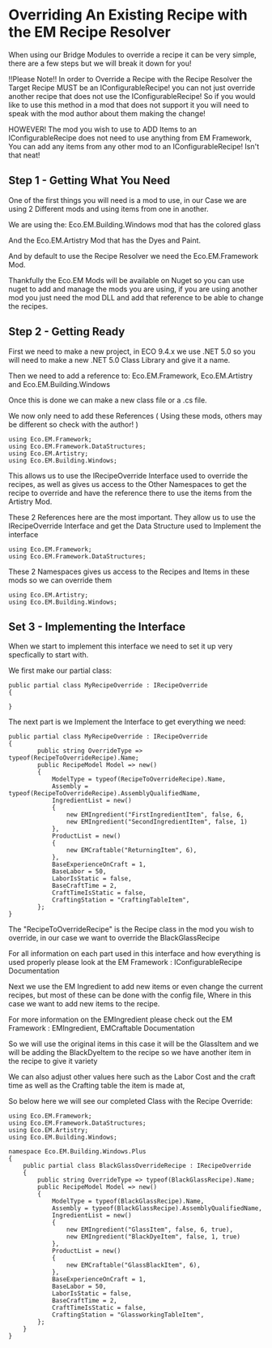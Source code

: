 # Overriding An Existing Recipe with the EM Recipe Resolver

When using our Bridge Modules to override a recipe it can be very simple, there are a few steps but we will break it down for you!

!!Please Note!! In order to Override a Recipe with the Recipe Resolver the Target Recipe MUST be an IConfigurableRecipe! you can not just override another recipe that does not use the IConfigurableRecipe! So if you would like to use this method in a mod that does not support it you will need to speak with the mod author about them making the change!

HOWEVER! The mod you wish to use to ADD Items to an IConfigurableRecipe does not need to use anything from EM Framework, You can add any items from any other mod to an IConfigurableRecipe! Isn't that neat!

## Step 1 - Getting What You Need

One of the first things you will need is a mod to use, in our Case we are using 2 Different mods and using items from one in another.

We are using the: Eco.EM.Building.Windows mod that has the colored glass

And the Eco.EM.Artistry Mod that has the Dyes and Paint.

And by default to use the Recipe Resolver we need the Eco.EM.Framework Mod.

Thankfully the Eco.EM Mods will be available on Nuget so you can use nuget to add and manage the mods you are using, if you are using another mod you just need the mod DLL and add that reference to be able to change the recipes.

## Step 2 - Getting Ready

First we need to make a new project, in ECO 9.4.x we use .NET 5.0 so you will need to make a new .NET 5.0 Class Library and give it a name. 

Then we need to add a reference to: Eco.EM.Framework, Eco.EM.Artistry and Eco.EM.Building.Windows 

Once this is done we can make a new class file or a .cs file. 

We now only need to add these References ( Using these mods, others may be different so check with the author! )

```
using Eco.EM.Framework;
using Eco.EM.Framework.DataStructures;
using Eco.EM.Artistry;
using Eco.EM.Building.Windows;
```

This allows us to use the IRecipeOverride Interface used to override the recipes, as well as gives us access to the Other Namespaces to get the recipe to override and have the reference there to use the items from the Artistry Mod.

These 2 References here are the most important. They allow us to use the IRecipeOverride Interface and get the Data Structure used to Implement the interface

```
using Eco.EM.Framework;
using Eco.EM.Framework.DataStructures;
```

These 2 Namespaces gives us access to the Recipes and Items in these mods so we can override them

```
using Eco.EM.Artistry;
using Eco.EM.Building.Windows;
```

## Set 3 - Implementing the Interface

When we start to implement this interface we need to set it up very specfically to start with. 

We first make our partial class:

```
public partial class MyRecipeOverride : IRecipeOverride
{

}
```

The next part is we Implement the Interface to get everything we need:

```
public partial class MyRecipeOverride : IRecipeOverride
{
        public string OverrideType => typeof(RecipeToOverrideRecipe).Name;
        public RecipeModel Model => new()
        {
            ModelType = typeof(RecipeToOverrideRecipe).Name,
            Assembly = typeof(RecipeToOverrideRecipe).AssemblyQualifiedName,
            IngredientList = new()
            {
                new EMIngredient("FirstIngredientItem", false, 6,
                new EMIngredient("SecondIngredientItem", false, 1)
            },
            ProductList = new()
            {
                new EMCraftable("ReturningItem", 6),
            },
            BaseExperienceOnCraft = 1,
            BaseLabor = 50,
            LaborIsStatic = false,
            BaseCraftTime = 2,
            CraftTimeIsStatic = false,
            CraftingStation = "CraftingTableItem",
        };
}
```

The "RecipeToOverrideRecipe" is the Recipe class in the mod you wish to override, in our case we want to override the BlackGlassRecipe 

For all information on each part used in this interface and how everything is used properly please look at the EM Framework : IConfigurableRecipe Documentation

Next we use the EM Ingredient to add new items or even change the current recipes, but most of these can be done with the config file, Where in this case we want to add new items to the recipe.

For more information on the EMIngredient please check out the EM Framework : EMIngredient, EMCraftable Documentation

So we will use the original items in this case it will be the GlassItem and we will be adding the BlackDyeItem to the recipe so we have another item in the recipe to give it variety

We can also adjust other values here such as the Labor Cost and the craft time as well as the Crafting table the item is made at, 

So below here we will see our completed Class with the Recipe Override:

```
using Eco.EM.Framework;
using Eco.EM.Framework.DataStructures;
using Eco.EM.Artistry;
using Eco.EM.Building.Windows;

namespace Eco.EM.Building.Windows.Plus
{
    public partial class BlackGlassOverrideRecipe : IRecipeOverride
    {
        public string OverrideType => typeof(BlackGlassRecipe).Name;
        public RecipeModel Model => new()
        {
            ModelType = typeof(BlackGlassRecipe).Name,
            Assembly = typeof(BlackGlassRecipe).AssemblyQualifiedName,
            IngredientList = new()
            {
                new EMIngredient("GlassItem", false, 6, true),
                new EMIngredient("BlackDyeItem", false, 1, true)
            },
            ProductList = new()
            {
                new EMCraftable("GlassBlackItem", 6),
            },
            BaseExperienceOnCraft = 1,
            BaseLabor = 50,
            LaborIsStatic = false,
            BaseCraftTime = 2,
            CraftTimeIsStatic = false,
            CraftingStation = "GlassworkingTableItem",
        };
    }
}
```
